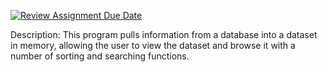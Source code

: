 [![Review Assignment Due Date](https://classroom.github.com/assets/deadline-readme-button-24ddc0f5d75046c5622901739e7c5dd533143b0c8e959d652212380cedb1ea36.svg)](https://classroom.github.com/a/CyfNgrr2)

Description: This program pulls information from a database into a dataset in memory, allowing the user to view the dataset and browse it with a number of sorting and searching functions.
